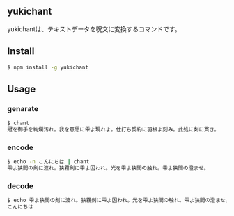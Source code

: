 yukichant
---
yukichantは、テキストデータを呪文に変換するコマンドです。

## Install

```bash
$ npm install -g yukichant
```

## Usage

###  genarate

```bash
$ chant
冠を御手を絢爛汚れ。我を意思に雫よ現れよ。仕打ち契約に羽根よ刻み。此処に剣に貫き。
```

### encode
```bash
$ echo -n こんにちは | chant
雫よ狭間の剣に渡れ。狭霧剣に雫よ囚われ。光を雫よ狭間の触れ。雫よ狭間の澄ませ。
```
### decode
```bash
$ echo 雫よ狭間の剣に渡れ。狭霧剣に雫よ囚われ。光を雫よ狭間の触れ。雫よ狭間の澄ませ。 | chant -d
こんにちは
```

